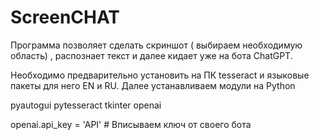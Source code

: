 # ScreenCHAT
Программа позволяет сделать скриншот ( выбираем необходимую область) , распознает текст и далее кидает уже на бота ChatGPT.

Необходимо предварительно установить на ПК tesseract и языковые пакеты для него EN и RU.
Далее устанавливаем модули  на Python 

pyautogui
pytesseract
tkinter
openai

openai.api_key = 'API'  # Вписываем ключ от своего бота
